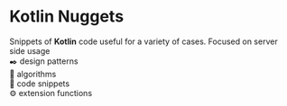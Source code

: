 # Kotlin Nuggets
Snippets of <b>Kotlin</b> code useful for a variety of cases. Focused on server side usage <br>
✒️ design patterns <br>
🧮 algorithms <br>
🧩 code snippets <br>
⚙️ extension functions




